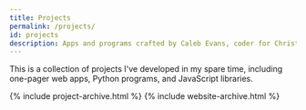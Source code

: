 ```yaml
---
title: Projects
permalink: /projects/
id: projects
description: Apps and programs crafted by Caleb Evans, coder for Christ
---
```


This is a collection of projects I've developed in my spare time, including
one-pager web apps, Python programs, and JavaScript libraries.

{% include project-archive.html %}
{% include website-archive.html %}
